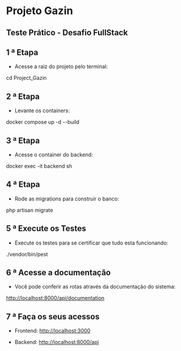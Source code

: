 # Projeto Gazin

## Teste Prático - Desafio FullStack

## 1 ª Etapa

 * Acesse a raiz do projeto pelo terminal:


cd Project_Gazin



## 2 ª Etapa

 * Levante os containers:


docker compose up -d --build



## 3 ª Etapa

 * Acesse o container do backend:


docker exec -it backend sh



## 4 ª Etapa

 * Rode as migrations para construir o banco:


php artisan migrate



## 5 ª Execute os Testes

 * Execute os testes para se certificar que tudo esta funcionando:


./vendor/bin/pest



## 6 ª Acesse a documentação

 * Você pode conferir as rotas através da documentação do sistema:


 [http://localhost:8000/api/documentation](http://localhost:8000/api/documentation)


## 7 ª Faça os seus acessos

 * Frontend:
  [http://localhost:3000](http://localhost:3000)
 

* Backend:
  [http://localhost:8000/api](http://localhost:8000/api)